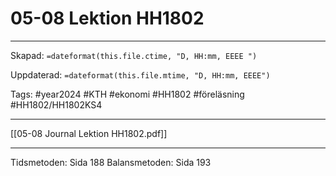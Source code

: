 # 05-08 Lektion HH1802

---

Skapad: `=dateformat(this.file.ctime, "D, HH:mm, EEEE ")`

Uppdaterad: `=dateformat(this.file.mtime, "D, HH:mm, EEEE")`

Tags: #year2024 #KTH #ekonomi #HH1802 #föreläsning #HH1802/HH1802KS4

---

[[05-08 Journal Lektion HH1802.pdf]]

---

Tidsmetoden: Sida 188
Balansmetoden: Sida 193
